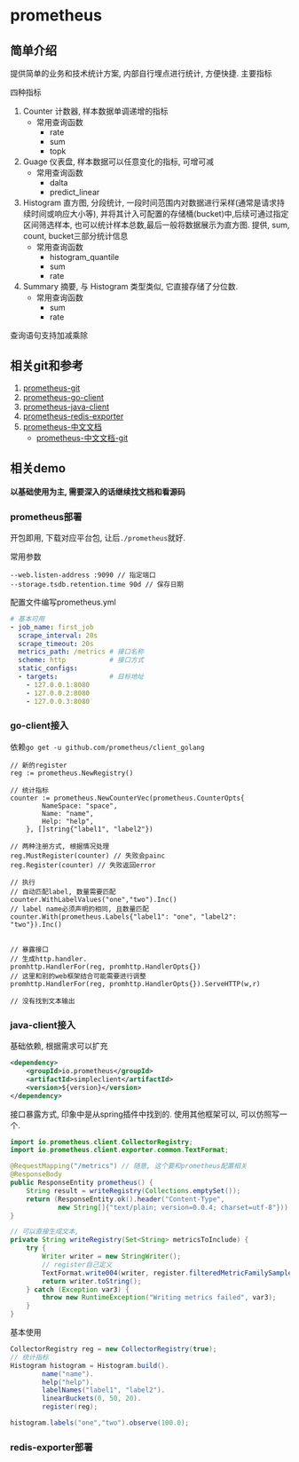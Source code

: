 # prometheus

## 简单介绍

提供简单的业务和技术统计方案, 内部自行埋点进行统计, 方便快捷. 主要指标

四种指标
1. Counter 计数器, 样本数据单调递增的指标
    * 常用查询函数
        * rate
        * sum
        * topk
2. Guage 仪表盘, 样本数据可以任意变化的指标, 可增可减
    * 常用查询函数
        * dalta
        * predict_linear
3. Histogram 直方图, 分段统计, 一段时间范围内对数据进行采样(通常是请求持续时间或响应大小等), 并将其计入可配置的存储桶(bucket)中,后续可通过指定区间筛选样本, 也可以统计样本总数,最后一般将数据展示为直方图. 提供, sum, count, bucket三部分统计信息
    * 常用查询函数
        * histogram_quantile
        * sum
        * rate
4. Summary 摘要, 与 Histogram 类型类似, 它直接存储了分位数.
    * 常用查询函数
        * sum
        * rate

查询语句支持加减乘除

## 相关git和参考

1. [prometheus-git](https://github.com/prometheus/prometheus)
2. [prometheus-go-client](https://github.com/prometheus/client_golang)
3. [prometheus-java-client](https://github.com/prometheus/client_java)
4. [prometheus-redis-exporter](https://github.com/oliver006/redis_exporter)
5. [prometheus-中文文档](https://fuckcloudnative.io/prometheus/)
    * [prometheus-中文文档-git](https://github.com/yangchuansheng/prometheus-handbook)

## 相关demo

**以基础使用为主, 需要深入的话继续找文档和看源码**

### prometheus部署

开包即用, 下载对应平台包, 让后`./prometheus`就好.

常用参数
```
--web.listen-address :9090 // 指定端口
--storage.tsdb.retention.time 90d // 保存日期
```

配置文件编写prometheus.yml

```yml
# 基本可用
- job_name: first_job
  scrape_interval: 20s
  scrape_timeout: 20s
  metrics_path: /metrics # 接口名称
  scheme: http           # 接口方式
  static_configs:
  - targets:             # 目标地址
    - 127.0.0.1:8080
    - 127.0.0.2:8080
    - 127.0.0.3:8080
```

### go-client接入

依赖`go get -u github.com/prometheus/client_golang`

```golang
// 新的register
reg := prometheus.NewRegistry()

// 统计指标
counter := prometheus.NewCounterVec(prometheus.CounterOpts{
        NameSpace: "space",
        Name: "name",
        Help: "help",
    }, []string{"label1", "label2"})

// 两种注册方式, 根据情况处理
reg.MustRegister(counter) // 失败会painc
reg.Register(counter) // 失败返回error

// 执行
// 自动匹配label, 数量需要匹配
counter.WithLabelValues("one","two").Inc()
// label name必须声明的相同, 且数量匹配
counter.With(prometheus.Labels{"label1": "one", "label2": "two"}).Inc()


// 暴露接口
// 生成http.handler.
promhttp.HandlerFor(reg, promhttp.HandlerOpts{})
// 这里和别的web框架结合可能需要进行调整
promhttp.HandlerFor(reg, promhttp.HandlerOpts{}).ServeHTTP(w,r)

// 没有找到文本输出

```

### java-client接入

基础依赖, 根据需求可以扩充
```xml
<dependency>
    <groupId>io.prometheus</groupId>
    <artifactId>simpleclient</artifactId>
    <version>${version}</version>
</dependency>
```

接口暴露方式, 印象中是从spring插件中找到的. 使用其他框架可以, 可以仿照写一个.

```java
import io.prometheus.client.CollectorRegistry;
import io.prometheus.client.exporter.common.TextFormat;

@RequestMapping("/metrics") // 随意, 这个要和prometheus配置相关
@ResponseBody
public ResponseEntity prometheus() {
    String result = writeRegistry(Collections.emptySet());
    return (ResponseEntity.ok().header("Content-Type",
            new String[]{"text/plain; version=0.0.4; charset=utf-8"})).body(result);
}

// 可以直接生成文本,
private String writeRegistry(Set<String> metricsToInclude) {
    try {
        Writer writer = new StringWriter();
        // register自己定义
        TextFormat.write004(writer, register.filteredMetricFamilySamples(metricsToInclude));
        return writer.toString();
    } catch (Exception var3) {
        throw new RuntimeException("Writing metrics failed", var3);
    }
}
```

基本使用
```java
CollectorRegistry reg = new CollectorRegistry(true);
// 统计指标
Histogram histogram = Histogram.build().
        name("name").
        help("help").
        labelNames("label1", "label2").
        linearBuckets(0, 50, 20).
        register(reg);

histogram.labels("one","two").observe(100.0);
```

### redis-exporter部署



